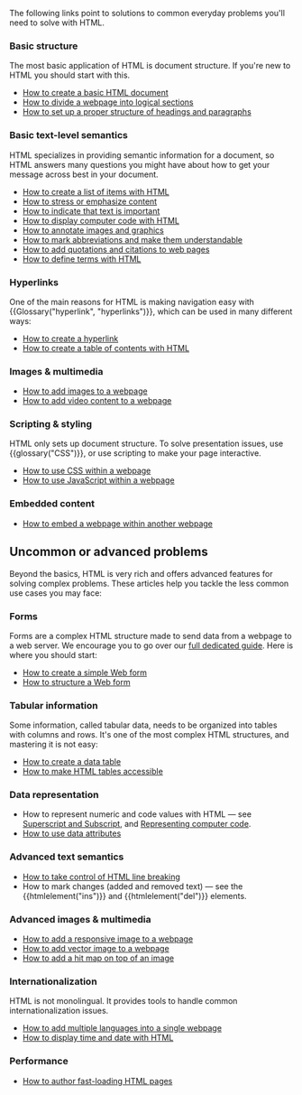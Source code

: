 



The following links point to solutions to common everyday problems you'll need to solve with HTML.

### Basic structure

The most basic application of HTML is document structure. If you're new to HTML you should start with this.

- [How to create a basic HTML document](/content/Learn/HTML/Introduction_to_HTML/Getting_started#anatomy_of_an_html_document)
- [How to divide a webpage into logical sections](/content/Learn/HTML/Introduction_to_HTML/Document_and_website_structure)
- [How to set up a proper structure of headings and paragraphs](/content/Learn/HTML/Introduction_to_HTML/HTML_text_fundamentals#the_basics_headings_and_paragraphs)

### Basic text-level semantics

HTML specializes in providing semantic information for a document, so HTML answers many questions you might have about how to get your message across best in your document.

- [How to create a list of items with HTML](/content/Learn/HTML/Introduction_to_HTML/HTML_text_fundamentals#lists)
- [How to stress or emphasize content](/content/Learn/HTML/Introduction_to_HTML/HTML_text_fundamentals#emphasis_and_importance)
- [How to indicate that text is important](/content/Learn/HTML/Introduction_to_HTML/HTML_text_fundamentals#emphasis_and_importance)
- [How to display computer code with HTML](/content/Learn/HTML/Introduction_to_HTML/Advanced_text_formatting#representing_computer_code)
- [How to annotate images and graphics](/content/Learn/HTML/Multimedia_and_embedding/Images_in_HTML#annotating_images_with_figures_and_figure_captions)
- [How to mark abbreviations and make them understandable](/content/Learn/HTML/Introduction_to_HTML/Advanced_text_formatting#abbreviations)
- [How to add quotations and citations to web pages](/content/Learn/HTML/Introduction_to_HTML/Advanced_text_formatting#quotations)
- [How to define terms with HTML](/content/Learn/HTML/Howto/Define_terms_with_HTML)

### Hyperlinks

One of the main reasons for HTML is making navigation easy with {{Glossary("hyperlink", "hyperlinks")}}, which can be used in many different ways:

- [How to create a hyperlink](/content/Learn/HTML/Introduction_to_HTML/Creating_hyperlinks)
- [How to create a table of contents with HTML](/content/Learn/HTML/Introduction_to_HTML/Creating_hyperlinks#active_learning_creating_a_navigation_menu)

### Images & multimedia

- [How to add images to a webpage](/content/Learn/HTML/Multimedia_and_embedding/Images_in_HTML#how_do_we_put_an_image_on_a_webpage)
- [How to add video content to a webpage](/content/Learn/HTML/Multimedia_and_embedding/Video_and_audio_content)

### Scripting & styling

HTML only sets up document structure. To solve presentation issues, use {{glossary("CSS")}}, or use scripting to make your page interactive.

- [How to use CSS within a webpage](/content/Learn/CSS/First_steps/How_CSS_works#applying_css_to_the_dom)
- [How to use JavaScript within a webpage](/content/Learn/HTML/Howto/Use_JavaScript_within_a_webpage)

### Embedded content

- [How to embed a webpage within another webpage](/content/Learn/HTML/Multimedia_and_embedding/Other_embedding_technologies)

## Uncommon or advanced problems

Beyond the basics, HTML is very rich and offers advanced features for solving complex problems. These articles help you tackle the less common use cases you may face:

### Forms

Forms are a complex HTML structure made to send data from a webpage to a web server. We encourage you to go over our [full dedicated guide](/content/Learn/Forms). Here is where you should start:

- [How to create a simple Web form](/content/Learn/Forms/Your_first_form)
- [How to structure a Web form](/content/Learn/Forms/How_to_structure_a_web_form)

### Tabular information

Some information, called tabular data, needs to be organized into tables with columns and rows. It's one of the most complex HTML structures, and mastering it is not easy:

- [How to create a data table](/content/Learn/HTML/Tables/Basics)
- [How to make HTML tables accessible](/content/Learn/HTML/Tables/Advanced)

### Data representation

- How to represent numeric and code values with HTML — see [Superscript and Subscript](/content/Learn/HTML/Introduction_to_HTML/Advanced_text_formatting#superscript_and_subscript), and [Representing computer code](/content/Learn/HTML/Introduction_to_HTML/Advanced_text_formatting#representing_computer_code).
- [How to use data attributes](/content/Learn/HTML/Howto/Use_data_attributes)

### Advanced text semantics

- [How to take control of HTML line breaking](/content/Web/HTML/Element/br)
- How to mark changes (added and removed text) — see the {{htmlelement("ins")}} and {{htmlelement("del")}} elements.

### Advanced images & multimedia

- [How to add a responsive image to a webpage](/content/Learn/HTML/Multimedia_and_embedding/Responsive_images)
- [How to add vector image to a webpage](/content/Learn/HTML/Multimedia_and_embedding/Adding_vector_graphics_to_the_Web)
- [How to add a hit map on top of an image](/content/Learn/HTML/Howto/Add_a_hit_map_on_top_of_an_image)

### Internationalization

HTML is not monolingual. It provides tools to handle common internationalization issues.

- [How to add multiple languages into a single webpage](/content/Learn/HTML/Introduction_to_HTML/The_head_metadata_in_HTML#setting_the_primary_language_of_the_document)
- [How to display time and date with HTML](/content/Learn/HTML/Introduction_to_HTML/Advanced_text_formatting#marking_up_times_and_dates)

### Performance

- [How to author fast-loading HTML pages](/content/Learn/HTML/Howto/Author_fast-loading_HTML_pages)
